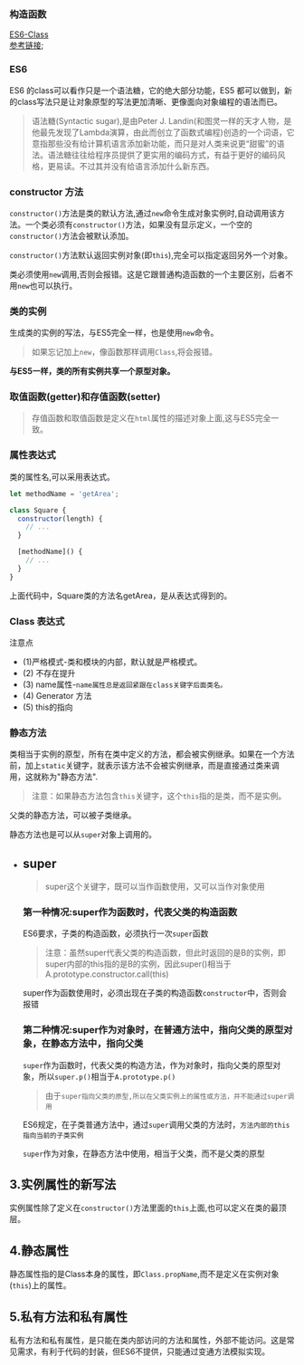 ### 构造函数
[ES6-Class](https://es6.ruanyifeng.com/#docs/class#%E9%9D%99%E6%80%81%E6%96%B9%E6%B3%95)  
[参考链接](https://blog.csdn.net/weixin_41796631/article/details/82939585);　　
### ES6
ES6 的class可以看作只是一个语法糖，它的绝大部分功能，ES5 都可以做到，新的class写法只是让对象原型的写法更加清晰、更像面向对象编程的语法而已。  

> 语法糖(Syntactic sugar),是由Peter J. Landin(和图灵一样的天才人物，是他最先发现了Lambda演算，由此而创立了函数式编程)创造的一个词语，它意指那些没有给计算机语言添加新功能，而只是对人类来说更“甜蜜”的语法。语法糖往往给程序员提供了更实用的编码方式，有益于更好的编码风格，更易读。不过其并没有给语言添加什么新东西。  

### constructor 方法
`constructor()`方法是类的默认方法,通过`new`命令生成对象实例时,自动调用该方法。一个类必须有`constructor()`方法，如果没有显示定义，一个空的`constructor()`方法会被默认添加。   

`constructor()`方法默认返回实例对象(即`this`),完全可以指定返回另外一个对象。  

类必须使用`new`调用,否则会报错。这是它跟普通构造函数的一个主要区别，后者不用`new`也可以执行。

### 类的实例
生成类的实例的写法，与ES5完全一样，也是使用`new`命令。
> 如果忘记加上`new`，像函数那样调用`Class`,将会报错。  

**与ES5一样，类的所有实例共享一个原型对象。**  

### 取值函数(getter)和存值函数(setter)  
> 存值函数和取值函数是定义在`html`属性的描述对象上面,这与ES5完全一致。  

### 属性表达式
类的属性名,可以采用表达式。
```javascript
let methodName = 'getArea';

class Square {
  constructor(length) {
    // ...
  }

  [methodName]() {
    // ...
  }
}
```
上面代码中，Square类的方法名getArea，是从表达式得到的。  

### Class 表达式

注意点
+ (1)严格模式-类和模块的内部，默认就是严格模式。
+ (2) 不存在提升
+ (3) name属性-`name属性总是返回紧跟在class关键字后面类名。`  
+ (4) Generator 方法
+ (5) this的指向  

### 静态方法
类相当于实例的原型，所有在类中定义的方法，都会被实例继承。如果在一个方法前，加上`static`关键字，就表示该方法不会被实例继承，而是直接通过类来调用，这就称为"静态方法".  

> 注意：如果静态方法包含`this`关键字，这个`this`指的是类，而不是实例。  

父类的静态方法，可以被子类继承。  

静态方法也是可以从`super`对象上调用的。

+ ## super
  >super这个关键字，既可以当作函数使用，又可以当作对象使用

  ### 第一种情况:super作为函数时，代表父类的构造函数

  ES6要求，子类的构造函数，必须执行一次`super`函数

  >注意：虽然super代表父类的构造函数，但此时返回的是B的实例，即super内部的this指的是B的实例，因此super()相当于 A.prototype.constructor.call(this)   

  super作为函数使用时，必须出现在子类的构造函数`constructor`中，否则会报错   

  ### 第二种情况:super作为对象时，在普通方法中，指向父类的原型对象，在静态方法中，指向父类
  `super`作为函数时，代表父类的构造方法，作为对象时，指向父类的原型对象，所以`super.p()`相当于`A.prototype.p()`  

  >由于`super指向父类的原型,所以在父类实例上的属性或方法，并不能通过super调用`  

  ES6规定，在子类普通方法中，通过`super`调用父类的方法时，`方法内部的this指向当前的子类实例`   

  `super`作为对象，在静态方法中使用，相当于父类，而不是父类的原型  

## 3.实例属性的新写法
实例属性除了定义在`constructor()`方法里面的`this`上面,也可以定义在类的最顶层。   
## 4.静态属性
静态属性指的是Class本身的属性，即`Class.propName`,而不是定义在实例对象(`this`)上的属性。  

## 5.私有方法和私有属性
私有方法和私有属性，是只能在类内部访问的方法和属性，外部不能访问。这是常见需求，有利于代码的封装，但ES6不提供，只能通过变通方法模拟实现。   






